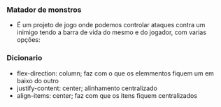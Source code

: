 ### Matador de monstros
- É um projeto de jogo onde podemos controlar  ataques contra um inimigo tendo a barra de vida do mesmo e do jogador, com varias opções:

### Dicionario
- flex-direction: column; faz com o que os elemmentos fiquem um em baixo do outro
- justify-content: center; alinhamento centralizado
- align-items: center; faz com que os itens fiquem centralizados
